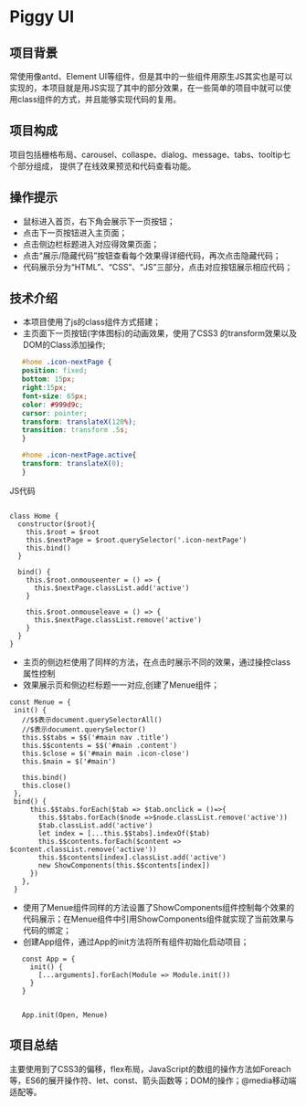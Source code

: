 # Piggy UI
## 项目背景
常使用像antd、Element UI等组件，但是其中的一些组件用原生JS其实也是可以实现的，本项目就是用JS实现了其中的部分效果，在一些简单的项目中就可以使用class组件的方式，并且能够实现代码的复用。

## 项目构成
项目包括栅格布局、carousel、collaspe、dialog、message、tabs、tooltip七个部分组成，
提供了在线效果预览和代码查看功能。

## 操作提示
 - 鼠标进入首页，右下角会展示下一页按钮；
 - 点击下一页按钮进入主页面；
 - 点击侧边栏标题进入对应得效果页面；
 - 点击“展示/隐藏代码”按钮查看每个效果得详细代码，再次点击隐藏代码；
 - 代码展示分为“HTML”、“CSS”、“JS”三部分，点击对应按钮展示相应代码；

## 技术介绍
 - 本项目使用了js的class组件方式搭建；
 - 主页面下一页按钮(字体图标)的动画效果，使用了CSS3 的transform效果以及DOM的Class添加操作;
 
 ```css
    #home .icon-nextPage {
    position: fixed;
    bottom: 15px;
    right:15px;
    font-size: 65px;
    color: #999d9c;
    cursor: pointer;
    transform: translateX(120%);
    transition: transform .5s;
    }

    #home .icon-nextPage.active{
    transform: translateX(0);
    }
 ```
 JS代码
```

class Home {
  constructor($root){
    this.$root = $root
    this.$nextPage = $root.querySelector('.icon-nextPage')
    this.bind()
  }

  bind() {
    this.$root.onmouseenter = () => {
      this.$nextPage.classList.add('active')
    }

    this.$root.onmouseleave = () => {
      this.$nextPage.classList.remove('active')
    }
  }
}

```

 - 主页的侧边栏使用了同样的方法，在点击时展示不同的效果，通过操控class属性控制
 - 效果展示页和侧边栏标题一一对应,创建了Menue组件；

 ```
const Menue = {
  init() {
    //$$表示document.querySelectorAll()
    //$表示document.querySelector()
    this.$$tabs = $$('#main nav .title')
    this.$$contents = $$('#main .content')
    this.$close = $('#main main .icon-close')
    this.$main = $('#main')
    
    this.bind()
    this.close()
  },
  bind() {
      this.$$tabs.forEach($tab => $tab.onclick = ()=>{
        this.$$tabs.forEach($node =>$node.classList.remove('active'))
        $tab.classList.add('active')
        let index = [...this.$$tabs].indexOf($tab)
        this.$$contents.forEach($content => $content.classList.remove('active'))
        this.$$contents[index].classList.add('active')
        new ShowComponents(this.$$contents[index])
      })
    },
  }

 ```

 - 使用了Menue组件同样的方法设置了ShowComponents组件控制每个效果的代码展示；在Menue组件中引用ShowComponents组件就实现了当前效果与代码的绑定；
 - 创建App组件，通过App的init方法将所有组件初始化启动项目；

 ```
    const App = {
      init() {
        [...arguments].forEach(Module => Module.init())
      }
    }


    App.init(Open, Menue)
 ```
## 项目总结
主要使用到了CSS3的偏移，flex布局，JavaScript的数组的操作方法如Foreach等，ES6的展开操作符、let、const、箭头函数等；DOM的操作；@media移动端适配等。

